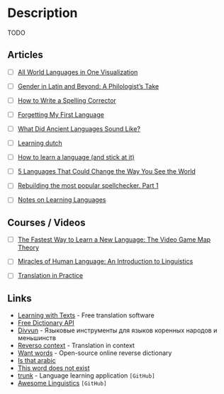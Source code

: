 # Description

TODO

## Articles

- [ ] [All World Languages in One Visualization](https://www.visualcapitalist.com/a-world-of-languages/)
- [ ] [Gender in Latin and Beyond: A Philologist’s Take](https://antigonejournal.com/2021/10/gender-in-latin-and-beyond/)
- [ ] [How to Write a Spelling Corrector](http://norvig.com/spell-correct.html)
- [ ] [Forgetting My First Language](https://www.newyorker.com/culture/personal-history/forgetting-my-first-language)
- [ ] [What Did Ancient Languages Sound Like?](https://antigonejournal.com/2021/07/what-did-ancient-languages-sound-like/)
- [ ] [Learning dutch](https://www.reddit.com/r/Netherlands/comments/mig7jq/learning_dutch/)
- [ ] [How to learn a language (and stick at it)](https://psyche.co/guides/how-to-approach-the-lifelong-project-of-language-learning)
- [ ] [5 Languages That Could Change the Way You See the World](https://nautil.us/blog/5-languages-that-could-change-the-way-you-see-the-world)
- [ ] [Rebuilding the most popular spellchecker. Part 1](https://zverok.github.io/blog/2021-01-05-spellchecker-1.html)
- [ ] [Notes on Learning Languages](https://lukesmith.xyz/articles/learning-languages)


## Courses / Videos

- [ ] [The Fastest Way to Learn a New Language: The Video Game Map Theory](https://youtu.be/3i1lNJPY-4Q)
- [ ] [Miracles of Human Language: An Introduction to Linguistics](https://www.coursera.org/learn/human-language)
- [ ] [Translation in Practice](https://www.coursera.org/learn/translation-in-practice)


## Links

- [Learning with Texts](https://learningwithtexts.com/) - Free translation software
- [Free Dictionary API](https://dictionaryapi.dev/)
- [Divvun](https://divvun.org/) - Языковые инструменты для языков коренных народов и меньшинств
- [Reverso context](https://context.reverso.net/translation/) - Translation in context
- [Want words](https://wantwords.thunlp.org/) - Open-source online reverse dictionary
- [Is that arabic](https://isthatarabic.com/)
- [This word does not exist](https://www.thisworddoesnotexist.com/)
- [trunk](https://github.com/theiceshelf/trunk) - Language learning application `[GitHub]`
- [Awesome Linguistics](https://github.com/theimpossibleastronaut/awesome-linguistics) `[GitHub]`


<!--
- [ ] [Speaking Latin brings an unmediated thrill to the Classics](https://psyche.co/ideas/speaking-latin-brings-an-unmediated-thrill-to-the-classics)
- [SELFSTUDYCLASSICS](https://selfstudyclassics.com/) - Online Latin course
- [How I Learned French in 12 Months](https://runwes.com/2020/02/11/howilearnedfrench.html)
-->
